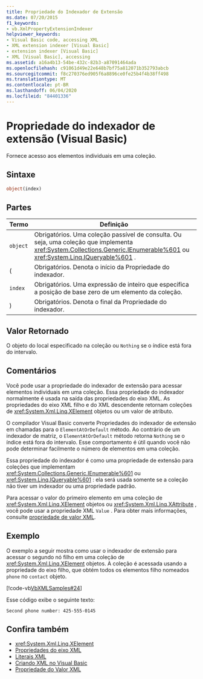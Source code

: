 ```yaml
---
title: Propriedade do Indexador de Extensão
ms.date: 07/20/2015
f1_keywords:
- vb.XmlPropertyExtensionIndexer
helpviewer_keywords:
- Visual Basic code, accessing XML
- XML extension indexer [Visual Basic]
- extension indexer [Visual Basic]
- XML [Visual Basic], accessing
ms.assetid: a16a4b13-54be-432c-82b3-a87091464ada
ms.openlocfilehash: c91061d49e22e648b7bf75a812071b352793abcb
ms.sourcegitcommit: f8c270376ed905f6a8896ce0fe25b4f4b38ff498
ms.translationtype: MT
ms.contentlocale: pt-BR
ms.lasthandoff: 06/04/2020
ms.locfileid: "84401336"
---
```

# <a name="extension-indexer-property-visual-basic"></a>Propriedade do indexador de extensão (Visual Basic)
Fornece acesso aos elementos individuais em uma coleção.  
  
## <a name="syntax"></a>Sintaxe  
  
```vb  
object(index)  
```  
  
## <a name="parts"></a>Partes  
  
|Termo|Definição|  
|---|---|  
|`object`|Obrigatórios. Uma coleção passível de consulta. Ou seja, uma coleção que implementa <xref:System.Collections.Generic.IEnumerable%601> ou <xref:System.Linq.IQueryable%601> .|  
|(|Obrigatórios. Denota o início da Propriedade do indexador.|  
|`index`|Obrigatórios. Uma expressão de inteiro que especifica a posição de base zero de um elemento da coleção.|  
|)|Obrigatórios. Denota o final da Propriedade do indexador.|  
  
## <a name="return-value"></a>Valor Retornado  
 O objeto do local especificado na coleção ou `Nothing` se o índice está fora do intervalo.  
  
## <a name="remarks"></a>Comentários  
 Você pode usar a propriedade do indexador de extensão para acessar elementos individuais em uma coleção. Essa propriedade do indexador normalmente é usada na saída das propriedades do eixo XML. As propriedades do eixo XML filho e do XML descendente retornam coleções de <xref:System.Xml.Linq.XElement> objetos ou um valor de atributo.  
  
 O compilador Visual Basic converte Propriedades do indexador de extensão em chamadas para o `ElementAtOrDefault` método. Ao contrário de um indexador de matriz, o `ElementAtOrDefault` método retorna `Nothing` se o índice está fora do intervalo. Esse comportamento é útil quando você não pode determinar facilmente o número de elementos em uma coleção.  
  
 Essa propriedade do indexador é como uma propriedade de extensão para coleções que implementam <xref:System.Collections.Generic.IEnumerable%601> ou <xref:System.Linq.IQueryable%601> : ela será usada somente se a coleção não tiver um indexador ou uma propriedade padrão.  
  
 Para acessar o valor do primeiro elemento em uma coleção de <xref:System.Xml.Linq.XElement> objetos ou <xref:System.Xml.Linq.XAttribute> , você pode usar a propriedade XML `Value` . Para obter mais informações, consulte [propriedade de valor XML](xml-value-property.md).  
  
## <a name="example"></a>Exemplo  
 O exemplo a seguir mostra como usar o indexador de extensão para acessar o segundo nó filho em uma coleção de <xref:System.Xml.Linq.XElement> objetos. A coleção é acessada usando a propriedade do eixo filho, que obtém todos os elementos filho nomeados `phone` no `contact` objeto.  
  
 [!code-vb[VbXMLSamples#24](~/samples/snippets/visualbasic/VS_Snippets_VBCSharp/VbXMLSamples/VB/XMLSamples11.vb#24)]  
  
 Esse código exibe o seguinte texto:  
  
 `Second phone number: 425-555-0145`  
  
## <a name="see-also"></a>Confira também

- <xref:System.Xml.Linq.XElement>
- [Propriedades do eixo XML](index.md)
- [Literais XML](../xml-literals/index.md)
- [Criando XML no Visual Basic](../../programming-guide/language-features/xml/creating-xml.md)
- [Propriedade do Valor XML](xml-value-property.md)
